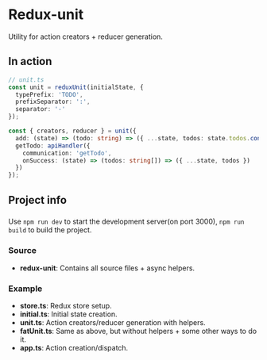 # Redux-unit

Utility for action creators + reducer generation.

## In action

```ts
// unit.ts
const unit = reduxUnit(initialState, {
  typePrefix: 'TODO',
  prefixSeparator: ':',
  separator: '-'
});

const { creators, reducer } = unit({
  add: (state) => (todo: string) => ({ ...state, todos: state.todos.concat(todo) }),
  getTodo: apiHandler({
    communication: 'getTodo',
    onSuccess: (state) => (todos: string[]) => ({ ...state, todos })
  })
});
```

## Project info

###

Use `npm run dev` to start the development server(on port 3000), `npm run build` to build the project.

### Source

* **redux-unit**: Contains all source files + async helpers.

### Example

* **store.ts**: Redux store setup.
* **initial.ts**: Initial state creation.
* **unit.ts**: Action creators/reducer generation with helpers.
* **fatUnit.ts**: Same as above, but without helpers + some other ways to do it.
* **app.ts**: Action creation/dispatch.
